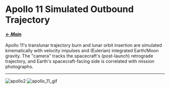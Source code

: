 # Apollo 11 Simulated Outbound Trajectory

#### _[&larr; Main](index.md)_

Apollo 11's translunar trajectory burn and lunar orbit insertion are simulated kinematically with velocity impulses and (Eulerian) integrated Earth/Moon gravity. The "camera" tracks the spacecraft's (post-launch) retrograde trajectory, and Earth's spacecraft-facing side is correlated with mission photographs.

---

![apollo2](https://github.com/user-attachments/assets/1208ac55-4caa-4661-97c0-d3815ee26b21) ![apollo_11_gif](https://github.com/user-attachments/assets/96d4ae1f-4a64-45f8-956a-58c730b1526b)
